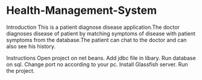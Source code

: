 # Health-Management-System

Introduction
This is a patient diagnose disease application.The doctor diagnoses disease of patient by matching symptoms of disease with patient symptoms from the database.The patient can chat to the doctor and can also see his history.



Instructions
Open project on net beans.
Add jdbc file in libary.
Run database on sql.
Change port no according to your pc.
Install Glassfish server.
Run the project.
